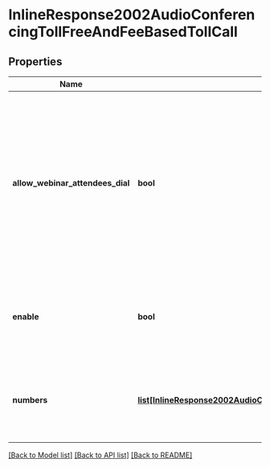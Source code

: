 # InlineResponse2002AudioConferencingTollFreeAndFeeBasedTollCall

## Properties
Name | Type | Description | Notes
------------ | ------------- | ------------- | -------------
**allow_webinar_attendees_dial** | **bool** | Whether webinar attendees can dial in through the account&#x27;s **Toll-free and Fee-based Toll Call** phone numbers. This feature is only available with version 5.2.2 or later. | [optional] 
**enable** | **bool** | Whether the account has the [**Toll-free and Fee-based Toll Call**](https://support.zoom.us/hc/en-us/articles/360060950711-Enabling-Toll-free-and-Fee-based-Toll-Call#h_01F51680NJ7YHZDXGJNSKDGM2P) setting enabled. | [optional] 
**numbers** | [**list[InlineResponse2002AudioConferencingTollFreeAndFeeBasedTollCallNumbers]**](InlineResponse2002AudioConferencingTollFreeAndFeeBasedTollCallNumbers.md) | The account&#x27;s **Toll-free and Fee-based Toll Call** phone number information. | [optional] 

[[Back to Model list]](../README.md#documentation-for-models) [[Back to API list]](../README.md#documentation-for-api-endpoints) [[Back to README]](../README.md)

